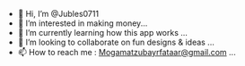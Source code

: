 - 👋 Hi, I’m @Jubles0711
- 👀 I’m interested in making money...
- 🌱 I’m currently learning how this app works ...
- 💞️ I’m looking to collaborate on fun designs & ideas ...
- 📫 How to reach me : Mogamatzubayrfataar@gmail.com ...

<!---
Jubles0711/Jubles0711 is a ✨ special ✨ repository because its `README.md` (this file) appears on your GitHub profile.
You can click the Preview link to take a look at your changes.
--->
